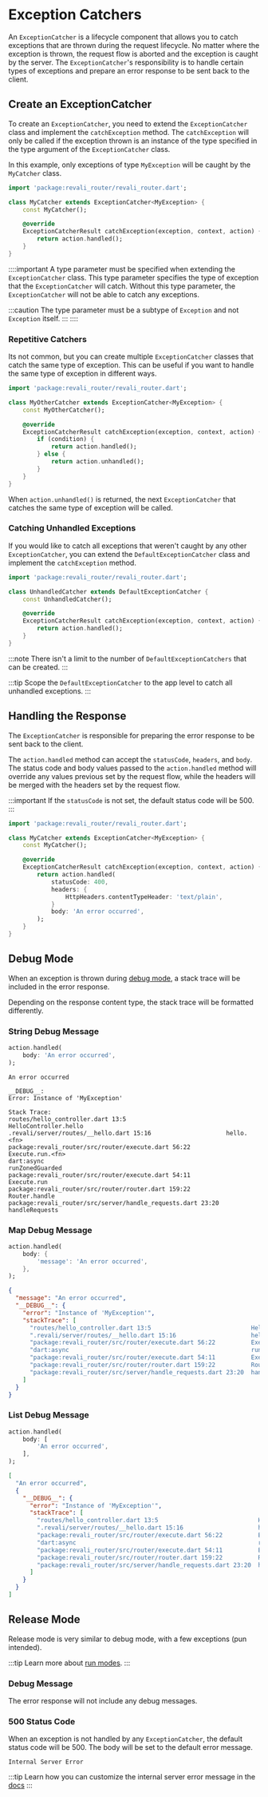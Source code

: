 # Exception Catchers

An `ExceptionCatcher` is a lifecycle component that allows you to catch exceptions that are thrown during the request lifecycle. No matter where the exception is thrown, the request flow is aborted and the exception is caught by the server. The `ExceptionCatcher`'s responsibility is to handle certain types of exceptions and prepare an error response to be sent back to the client.

## Create an ExceptionCatcher

To create an `ExceptionCatcher`, you need to extend the `ExceptionCatcher` class and implement the `catchException` method. The `catchException` will only be called if the exception thrown is an instance of the type specified in the type argument of the `ExceptionCatcher` class.

In this example, only exceptions of type `MyException` will be caught by the `MyCatcher` class.

```dart title="lib/catchers/my_catcher.dart"
import 'package:revali_router/revali_router.dart';

class MyCatcher extends ExceptionCatcher<MyException> {
    const MyCatcher();

    @override
    ExceptionCatcherResult catchException(exception, context, action) {
        return action.handled();
    }
}
```

::::important
A type parameter must be specified when extending the `ExceptionCatcher` class. This type parameter specifies the type of exception that the `ExceptionCatcher` will catch. Without this type parameter, the `ExceptionCatcher` will not be able to catch any exceptions.

:::caution
The type parameter must be a subtype of `Exception` and not `Exception` itself.
:::
::::

### Repetitive Catchers

Its not common, but you can create multiple `ExceptionCatcher` classes that catch the same type of exception. This can be useful if you want to handle the same type of exception in different ways.

```dart title="lib/catchers/my_other_catcher.dart"
import 'package:revali_router/revali_router.dart';

class MyOtherCatcher extends ExceptionCatcher<MyException> {
    const MyOtherCatcher();

    @override
    ExceptionCatcherResult catchException(exception, context, action) {
        if (condition) {
            return action.handled();
        } else {
            return action.unhandled();
        }
    }
}
```

When `action.unhandled()` is returned, the next `ExceptionCatcher` that catches the same type of exception will be called.

### Catching Unhandled Exceptions

If you would like to catch all exceptions that weren't caught by any other `ExceptionCatcher`, you can extend the `DefaultExceptionCatcher` class and implement the `catchException` method.

```dart title="lib/catchers/unhandled_catcher.dart"
import 'package:revali_router/revali_router.dart';

class UnhandledCatcher extends DefaultExceptionCatcher {
    const UnhandledCatcher();

    @override
    ExceptionCatcherResult catchException(exception, context, action) {
        return action.handled();
    }
}
```

:::note
There isn't a limit to the number of `DefaultExceptionCatchers` that can be created.
:::

:::tip
Scope the `DefaultExceptionCatcher` to the app level to catch all unhandled exceptions.
:::

## Handling the Response

The `ExceptionCatcher` is responsible for preparing the error response to be sent back to the client.

The `action.handled` method can accept the `statusCode`, `headers`, and `body`. The status code and body values passed to the `action.handled` method will override any values previous set by the request flow, while the headers will be merged with the headers set by the request flow.

:::important
If the `statusCode` is not set, the default status code will be 500.
:::

```dart title="lib/catchers/my_catcher.dart"
import 'package:revali_router/revali_router.dart';

class MyCatcher extends ExceptionCatcher<MyException> {
    const MyCatcher();

    @override
    ExceptionCatcherResult catchException(exception, context, action) {
        return action.handled(
            statusCode: 400,
            headers: {
                HttpHeaders.contentTypeHeader: 'text/plain',
            }
            body: 'An error occurred',
        );
    }
}
```

## Debug Mode

When an exception is thrown during [debug mode](/revali/cli/dev#run-modes), a stack trace will be included in the error response.

Depending on the response content type, the stack trace will be formatted differently.

### String Debug Message

```dart
action.handled(
    body: 'An error occurred',
);
```

```plaintext
An error occurred

__DEBUG__:
Error: Instance of 'MyException'

Stack Trace:
routes/hello_controller.dart 13:5                            HelloController.hello
.revali/server/routes/__hello.dart 15:16                     hello.<fn>
package:revali_router/src/router/execute.dart 56:22          Execute.run.<fn>
dart:async                                                   runZonedGuarded
package:revali_router/src/router/execute.dart 54:11          Execute.run
package:revali_router/src/router/router.dart 159:22          Router.handle
package:revali_router/src/server/handle_requests.dart 23:20  handleRequests
```

### Map Debug Message

```dart
action.handled(
    body: {
        'message': 'An error occurred',
    },
);
```

```json
{
  "message": "An error occurred",
  "__DEBUG__": {
    "error": "Instance of 'MyException'",
    "stackTrace": [
      "routes/hello_controller.dart 13:5                            HelloController.hello",
      ".revali/server/routes/__hello.dart 15:16                     hello.<fn>",
      "package:revali_router/src/router/execute.dart 56:22          Execute.run.<fn>",
      "dart:async                                                   runZonedGuarded",
      "package:revali_router/src/router/execute.dart 54:11          Execute.run",
      "package:revali_router/src/router/router.dart 159:22          Router.handle",
      "package:revali_router/src/server/handle_requests.dart 23:20  handleRequests"
    ]
  }
}
```

### List Debug Message

```dart
action.handled(
    body: [
        'An error occurred',
    ],
);
```

```json
[
  "An error occurred",
  {
    "__DEBUG__": {
      "error": "Instance of 'MyException'",
      "stackTrace": [
        "routes/hello_controller.dart 13:5                            HelloController.hello",
        ".revali/server/routes/__hello.dart 15:16                     hello.<fn>",
        "package:revali_router/src/router/execute.dart 56:22          Execute.run.<fn>",
        "dart:async                                                   runZonedGuarded",
        "package:revali_router/src/router/execute.dart 54:11          Execute.run",
        "package:revali_router/src/router/router.dart 159:22          Router.handle",
        "package:revali_router/src/server/handle_requests.dart 23:20  handleRequests"
      ]
    }
  }
]
```

## Release Mode

Release mode is very similar to debug mode, with a few exceptions (pun intended).

:::tip
Learn more about [run modes](/revali/cli/dev#run-modes).
:::

### Debug Message

The error response will not include any debug messages.

### 500 Status Code

When an exception is not handled by any `ExceptionCatcher`, the default status code will be 500. The body will be set to the default error message.

```plaintext
Internal Server Error
```

:::tip
Learn how you can customize the internal server error message in the [docs](/revali/app-configuration/default-responses)
:::
